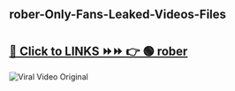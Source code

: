 
 ## rober-Only-Fans-Leaked-Videos-Files

# <h2><a href="https://mediaupload.pro?rober">🔗 Click to LINKS ⏩⏩ 👉 🟢 rober </a></h2>

<a href="https://mediaupload.pro?rober" rel="nofollow" data-target="animated-image.originalLink"><img src="https://i.ibb.co.com/xMMVF88/686577567.gif" alt="Viral Video Original" style="max-width: 100%; display: inline-block;" data-target="animated-image.originalImage"></a>